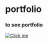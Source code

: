 # portfolio

### to see  portfolio
[![Click me](https://img.shields.io/badge/Click-here-here)](https://achyuthportfolio.onrender.com)
